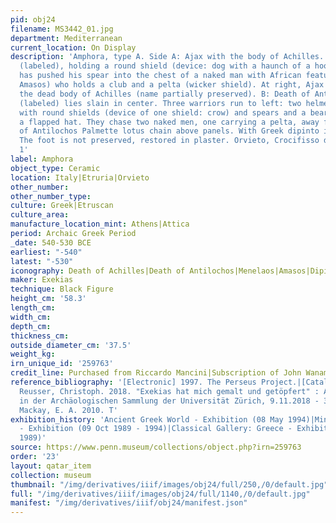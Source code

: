```yaml
---
pid: obj24
filename: MS3442_01.jpg
department: Mediterranean
current_location: On Display
description: 'Amphora, type A. Side A: Ajax with the body of Achilles. Left, Menelaos
  (labeled), holding a round shield (device: dog with a haunch of a hoofed animal),
  has pushed his spear into the chest of a naked man with African features (labeled
  Amasos) who holds a club and a pelta (wicker shield). At right, Ajax bends to lift
  the dead body of Achilles (name partially preserved). B: Death of Antilochos. Antilochos
  (labeled) lies slain in center. Three warriors run to left: two helmeted warriors
  with round shields (device of one shield: crow) and spears and a bearded man in
  a flapped hat. They chase two naked men, one carrying a pelta, away from the body
  of Antilochos Palmette lotus chain above panels. With Greek dipinto inscriptions.
  The foot is not preserved, restored in plaster. Orvieto, Crocifisso del Tufo, Tomb
  1'
label: Amphora
object_type: Ceramic
location: Italy|Etruria|Orvieto
other_number:
other_number_type:
culture: Greek|Etruscan
culture_area:
manufacture_location_mint: Athens|Attica
period: Archaic Greek Period
_date: 540-530 BCE
earliest: "-540"
latest: "-530"
iconography: Death of Achilles|Death of Antilochos|Menelaos|Amasos|Dipinto|Ajax|Game|Iliad|Memnon|Inscription|Warrior|Warfare
maker: Exekias
technique: Black Figure
height_cm: '58.3'
length_cm:
width_cm:
depth_cm:
thickness_cm:
outside_diameter_cm: '37.5'
weight_kg:
irn_unique_id: '259763'
credit_line: Purchased from Riccardo Mancini|Subscription of John Wanamaker, 1898
reference_bibliography: '[Electronic] 1997. The Perseus Project.|[Catalogue, Exhibition]
  Reusser, Christoph. 2018. "Exekias hat mich gemalt und getöpfert" : Ausstellung
  in der Archäologischen Sammlung der Universität Zürich, 9.11.2018 - 31.3.2019.|[Book]
  Mackay, E. A. 2010. T'
exhibition_history: 'Ancient Greek World - Exhibition (08 May 1994)|Mini Greek Exhibit
  - Exhibition (09 Oct 1989 - 1994)|Classical Gallery: Greece - Exhibition (1975 -
  1989)'
source: https://www.penn.museum/collections/object.php?irn=259763
order: '23'
layout: qatar_item
collection: museum
thumbnail: "/img/derivatives/iiif/images/obj24/full/250,/0/default.jpg"
full: "/img/derivatives/iiif/images/obj24/full/1140,/0/default.jpg"
manifest: "/img/derivatives/iiif/obj24/manifest.json"
---
```

